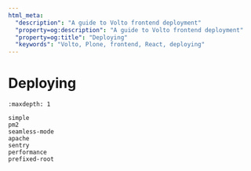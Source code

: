 ```yaml
---
html_meta:
  "description": "A guide to Volto frontend deployment"
  "property=og:description": "A guide to Volto frontend deployment"
  "property=og:title": "Deploying"
  "keywords": "Volto, Plone, frontend, React, deploying"
---
```


# Deploying

```{toctree}
:maxdepth: 1

simple
pm2
seamless-mode
apache
sentry
performance
prefixed-root
```

